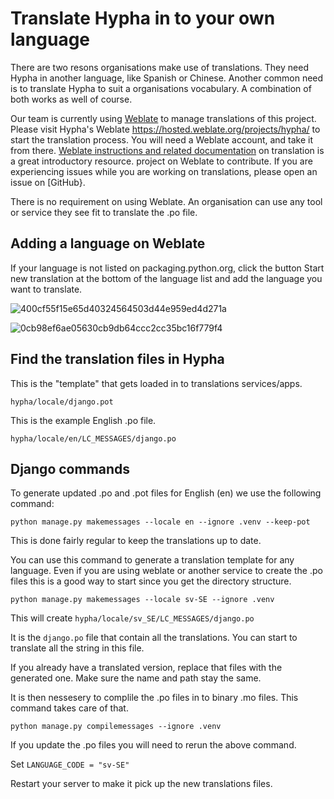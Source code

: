 # Translate Hypha in to your own language

There are two resons organisations make use of translations. They need Hypha in another language, like Spanish or Chinese. Another common need is to translate Hypha to suit a organisations vocabulary.  A combination of both works as well of course.

Our team is currently using [Weblate](https://weblate.org/) to manage translations of this project. Please visit Hypha's Weblate https://hosted.weblate.org/projects/hypha/ to start the translation process. You will need a Weblate account, and take it from there. [Weblate instructions and related documentation](https://docs.weblate.org/en/latest/user/basic.html) on translation is a great introductory resource. project on Weblate to contribute. If you are experiencing issues while you are working on translations, please open an issue on \[GitHub}.

There is no requirement on using Weblate. An organisation can use any tool or service they see fit to translate the .po file.

## Adding a language on Weblate

If your language is not listed on packaging.python.org, click the button Start new translation at the bottom of the language list and add the language you want to translate.

![400cf55f15e65d40324564503d44e959ed4d271a](https://user-images.githubusercontent.com/20019656/162624460-b3cec361-14b7-402a-b506-d688665c00f2.png)

![0cb98ef6ae05630cb9db64ccc2cc35bc16f779f4](https://user-images.githubusercontent.com/20019656/162624457-bb52fb66-eda2-48fb-8aed-1ee9e88a7d8c.png)

## Find the translation files in Hypha

This is the "template" that gets loaded in to translations services/apps.

`hypha/locale/django.pot`

This is the example English .po file.

`hypha/locale/en/LC_MESSAGES/django.po`

## Django commands

To generate updated .po and .pot files for English (en) we use the following command:

```shell
python manage.py makemessages --locale en --ignore .venv --keep-pot
```

This is done fairly regular to keep the translations up to date.

You can use this command to generate a translation template for any language. Even if you are using weblate or another service to create the .po files this is a good way to start since you get the directory structure.

```shell
python manage.py makemessages --locale sv-SE --ignore .venv
```

This will create `hypha/locale/sv_SE/LC_MESSAGES/django.po`

It is the `django.po` file that contain all the translations. You can start to translate all the string in this file.

If you already have a translated version, replace that files with the generated one. Make sure the name and path stay the same.

It is then nessesery to complile the .po files in to binary .mo files. This command takes care of that.

```shell
python manage.py compilemessages --ignore .venv
```

If you update the .po files you will need to rerun the above command.

Set `LANGUAGE_CODE = "sv-SE"`

Restart your server to make it pick up the new translations files.
